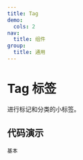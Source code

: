 ```yaml
---
title: Tag
demo:
  cols: 2
nav:
  title: 组件
group:
  title: 通用
---
```


# Tag 标签

进行标记和分类的小标签。

## 代码演示

<code src="./demo/base.tsx">基本</code>
